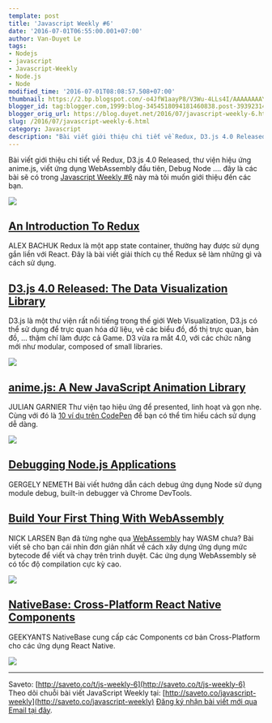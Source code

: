 ```yaml
---
template: post
title: 'Javascript Weekly #6'
date: '2016-07-01T06:55:00.001+07:00'
author: Van-Duyet Le
tags:
- Nodejs
- javascript
- Javascript-Weekly
- Node.js
- Node
modified_time: '2016-07-01T08:08:57.508+07:00'
thumbnail: https://2.bp.blogspot.com/-o4JfW1aayP8/V3Wu-4LLs4I/AAAAAAAAYrk/8qq-Dkaa0L0ZO-CNAZcGl1y3zgWUDNAVQCK4B/s1600/js-weekly-6.png
blogger_id: tag:blogger.com,1999:blog-3454518094181460838.post-3939231473251837893
blogger_orig_url: https://blog.duyet.net/2016/07/javascript-weekly-6.html
slug: /2016/07/javascript-weekly-6.html
category: Javascript
description: "Bài viết giới thiệu chi tiết về Redux, D3.js 4.0 Released, thư viện hiệu ứng anime.js, viết ứng dụng WebAssembly đầu tiên, Debug Node .... đây là các bài sẽ có trong Javascript Weekly #6"
---
```


Bài viết giới thiệu chi tiết về Redux, D3.js 4.0 Released, thư viện hiệu ứng anime.js, viết ứng dụng WebAssembly đầu tiên, Debug Node .... đây là các bài sẽ có trong [Javascript Weekly #6](https://saveto.co/t/js-weekly-6) này mà tôi muốn giới thiệu đến các bạn.

[![](https://2.bp.blogspot.com/-o4JfW1aayP8/V3Wu-4LLs4I/AAAAAAAAYrk/8qq-Dkaa0L0ZO-CNAZcGl1y3zgWUDNAVQCK4B/s1600/js-weekly-6.png)](http://blog.duyetdev.com/2016/07/javascript-weekly-6.html)

## [An Introduction To Redux](http://saveto.co/5eysy2) ##
ALEX BACHUK
Redux là một app state container, thường hay được sử dụng gắn liền với React. Đây là bài viết giải thích cụ thể Redux sẽ làm những gì và cách sử dụng.

## [D3.js 4.0 Released: The Data Visualization Library](http://saveto.co/r9jtqQ) ##
D3.js là một thư viện rất nổi tiếng trong thế giới Web Visualization, D3.js có thể sử dụng để trực quan hóa dữ liệu, vẽ các biểu đồ, đồ thị trực quan, bản đồ, ... thậm chí làm được cả Game. D3 vừa ra mắt 4.0, với các chức năng mới như modular, composed of small libraries.

[![](https://1.bp.blogspot.com/-nKD5mO2z5mI/V3Wt0n_3qrI/AAAAAAAAYrU/puSIR1axIdEQ8Dk15zvRyJeB1yJJCQ7uACK4B/s640/Script-of-the-Day-D3-js.png)](http://1.bp.blogspot.com/-nKD5mO2z5mI/V3Wt0n_3qrI/AAAAAAAAYrU/puSIR1axIdEQ8Dk15zvRyJeB1yJJCQ7uACK4B/s1600/Script-of-the-Day-D3-js.png)

## [anime.js: A New JavaScript Animation Library](http://saveto.co/oeCFFL) ##
JULIAN GARNIER
Thư viện tạo hiệu ứng để presented, linh hoạt và gọn nhẹ. Cùng với đó là [10 ví dụ trên CodePen](http://saveto.co/12pGQb) để bạn có thể tìm hiểu cách sử dụng dễ dàng.

[![](https://3.bp.blogspot.com/-gI9TGyhuIFQ/V3WsTI4nzUI/AAAAAAAAYqw/Nhfi7oHiMxA2DH5Dk5pbnmzWtf16K10kwCK4B/s1600/anime-js-duyetdev-weekly-6.png)](http://3.bp.blogspot.com/-gI9TGyhuIFQ/V3WsTI4nzUI/AAAAAAAAYqw/Nhfi7oHiMxA2DH5Dk5pbnmzWtf16K10kwCK4B/s1600/anime-js-duyetdev-weekly-6.png)

## [Debugging Node.js Applications](http://saveto.co/65WYn3) ##
GERGELY NEMETH
Bài viết hướng dẫn cách debug ứng dụng Node sử dụng module debug, built-in debugger và Chrome DevTools.

## [Build Your First Thing With WebAssembly](http://saveto.co/9cjb3t) ##
NICK LARSEN
Bạn đã từng nghe qua [WebAssembly](https://webassembly.github.io/) hay WASM chưa? Bài viết sẽ cho bạn cái nhìn đơn giản nhất về cách xây dựng ứng dụng mức bytecode để viết và chạy trên trình duyệt. Các ứng dụng WebAssembly sẽ có tốc độ compilation cực kỳ cao.

[![](https://2.bp.blogspot.com/-cOQjNtEuygw/V3WwsjjMtoI/AAAAAAAAYr0/l_D77pg5SKsZmIN6-WVriN725HE6QQqegCK4B/s1600/wasm-bytecode.png)](http://2.bp.blogspot.com/-cOQjNtEuygw/V3WwsjjMtoI/AAAAAAAAYr0/l_D77pg5SKsZmIN6-WVriN725HE6QQqegCK4B/s1600/wasm-bytecode.png)

## [NativeBase: Cross-Platform React Native Components](http://saveto.co/JxS66X) ##
GEEKYANTS
NativeBase cung cấp các Components cơ bản Cross-Platform cho các ứng dụng React Native.

[![](https://4.bp.blogspot.com/-gbt5Jy7UGMk/V3Ws-GLM7yI/AAAAAAAAYrI/u-5pmZUVG3EUCNi9bMSUsJGLkxMJ-F8pACK4B/s320/NSP-White.png)](http://4.bp.blogspot.com/-gbt5Jy7UGMk/V3Ws-GLM7yI/AAAAAAAAYrI/u-5pmZUVG3EUCNi9bMSUsJGLkxMJ-F8pACK4B/s1600/NSP-White.png)

--------------------
Saveto: [http://saveto.co/t/js-weekly-6](http://saveto.co/t/js-weekly-6)
Theo dõi chuỗi bài viết JavaScript Weekly tại: [http://saveto.co/javascript-weekly](http://saveto.co/javascript-weekly)
[Đăng ký nhận bài viết mới qua Email tại đây](http://saveto.co/sfZ60w).
